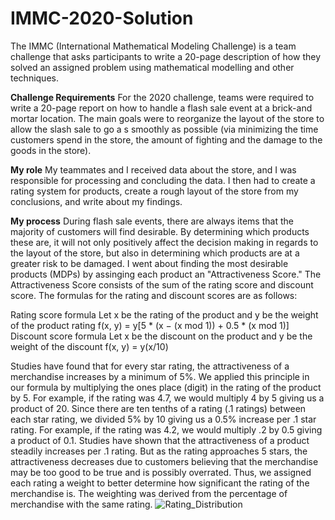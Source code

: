 # IMMC-2020-Solution
The IMMC (International Mathematical Modeling Challenge) is a team challenge that asks participants to write a 20-page description of how they solved an assigned problem using mathematical modelling and other techniques. 

**Challenge Requirements**
For the 2020 challenge, teams were required to write a 20-page report on how to handle a flash sale event at a brick-and mortar location. The main goals were to reorganize the layout of the store to allow the slash sale to go a s smoothly as possible (via minimizing the time customers spend in the store, the amount of fighting and the damage to the goods in the store). 

**My role**
My teammates and I received data about the store, and I was responsible for processing and concluding the data. I then had to create a rating system for products, create a rough layout of the store from my conclusions, and write about my findings.

**My process**
During flash sale events, there are always items that the majority of customers will find desirable. By determining which products these are, it will not only positively affect the decision making in regards to the layout of the store, but also in determining which products are at a greater risk to be damaged. I went about finding the most desirable products (MDPs) by assinging each product an "Attractiveness Score." The Attractiveness Score consists of the sum of the rating score and discount score. The formulas for the rating and discount scores are as follows:

Rating score formula 
Let x be the rating of the product and y be the weight of the product rating 
f(x, y) = y[5 * (x − (x mod 1)) + 0.5 * (x mod 1)]
Discount score formula 
Let x be the discount on the product and y be the weight of the discount 
f(x, y) = y(x/10)

Studies have found that for every star rating, the attractiveness of a merchandise increases by a minimum of 5%. We applied this principle in our formula by multiplying the ones place (digit) in the rating of the product by 5. For example, if the rating was 4.7, we would multiply 4 by 5 giving us a product of 20. Since there are ten tenths of a rating (.1 ratings) between each star rating, we divided 5% by 10 giving us a 0.5% increase per .1 star rating. For example, if the rating was 4.2, we would multiply .2 by 0.5 giving a product of 0.1. Studies have shown that the attractiveness of a product steadily increases per .1 rating. But as the rating approaches 5 stars, the attractiveness decreases due to customers believing that the merchandise may be too good to be true and is possibly overrated. Thus, we assigned each rating a weight to better determine how significant the rating of the merchandise is. The weighting was derived from the percentage of merchandise with the same rating.
![Rating_Distribution](https://user-images.githubusercontent.com/60636495/127366906-b1335823-6b66-4152-9fae-6bfd476b2121.png)


